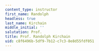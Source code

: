 ```yaml
---
content_type: instructor
first_name: Randolph
headless: true
last_name: Kirchain
middle_initial: ''
salutation: Prof.
title: Prof. Randolph Kirchain
uid: c8f6496b-5df9-7b12-c7c3-8e8d55fdf051
---
```

